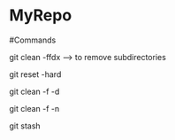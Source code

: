 # MyRepo

#Commands

git clean -ffdx  --> to remove subdirectories

git reset -hard

git clean -f -d

git clean -f -n

git stash
